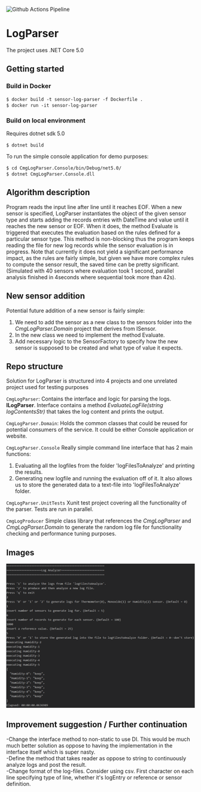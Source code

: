 ![Github Actions Pipeline](https://github.com/vitezp/SensorLogParser/actions/workflows/dotnet.yml/badge.svg)

# LogParser

The project uses .NET Core 5.0


## Getting started

### Build in Docker

```
$ docker build -t sensor-log-parser -f Dockerfile .
$ docker run -it sensor-log-parser
```

### Build on local environment

Requires dotnet sdk 5.0 
```
$ dotnet build
```
To run the simple console application for demo purposes:
```
$ cd CmgLogParser.Console/bin/Debug/net5.0/
$ dotnet CmgLogParser.Console.dll
```

## Algorithm description

Program reads the input line after line until it reaches EOF. When a new sensor is specified, LogParser instantiates the
object of the given sensor type and starts adding the records entries with DateTime and value until it reaches the new
sensor or EOF. When it does, the method Evaluate is triggered that executes the evaluation based on the rules defined for
a particular sensor type. This method is non-blocking thus the program keeps reading the file for new log records while
the sensor evaluation is in progress. Note that currently it does not yield a significant performance impact, as the
rules are fairly simple, but given we have more complex rules to compute the sensor result, the saved time can be pretty
significant. (Simulated with 40 sensors where evaluation took 1 second, parallel analysis finished in 4seconds where
sequential took more than 42s).

## New sensor addition

Potential future addition of a new sensor is fairly simple:

1. We need to add the sensor as a new class to the sensors folder into the *CmgLogParser.Domain* project that derives
   from ISensor.
3. In the new class we need to implement the method Evaluate.
2. Add necessary logic to the SensorFactory to specify how the new sensor is supposed to be created and what type of
   value it expects.

## Repo structure

Solution for LogParser is structured into 4 projects and one unrelated project used for testing purposes

`CmgLogParser`: Contains the interface and logic for parsing the logs.
**ILogParser**. Interface contains a method *EvaluateLogFile(string logContentsStr)* that takes the log content and
prints the output.

`CmgLogParser.Domain`: Holds the common classes that could be reused for potential consumers of the service. It could be
either Console application or website.

`CmgLogParser.Console` Really simple command line interface that has 2 main functions:</br>

1. Evaluating all the logfiles from the folder 'logFilesToAnalyze' and printing the results.
2. Generating new logfile and running the evaluation off of it. It also allows us to store the generated data to a
   text-file into 'logFilesToAnalyze' folder.

`CmgLogParser.UnitTests` Xunit test project covering all the functionality of the parser. Tests are run in parallel.

`CmgLogProducer` Simple class library that references the *CmgLogParser* and *CmgLogParser.Domain* to generate the
random log file for functionality checking and performance tuning purposes.

## Images

![Frontend](/images/consoleInterface.PNG?raw=true)

## Improvement suggestion / Further continuation
-Change the interface method to non-static to use DI. This would be much much better solution as oppose to having
the implementation in the interface itself which is super nasty. </br>
-Define the method that takes reader as oppose to string to continuously analyze logs and post the result.<br>
-Change format of the log-files. Consider using csv. First character on each line specifying type of line, whether it's logEntry or reference or sensor definition.
